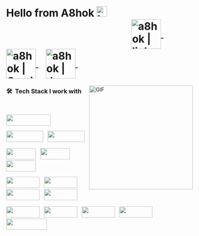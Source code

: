 <h1 align="left"> Hello from A8hok <img src="https://user-images.githubusercontent.com/1303154/88677602-1635ba80-d120-11ea-84d8-d263ba5fc3c0.gif" width="28px" alt="hi">&nbsp;&nbsp;&nbsp;&nbsp;&nbsp;&nbsp;&nbsp;&nbsp;&nbsp;&nbsp;&nbsp;&nbsp;&nbsp;&nbsp;&nbsp;&nbsp;&nbsp;&nbsp;&nbsp;&nbsp;&nbsp;&nbsp;&nbsp;&nbsp;&nbsp;&nbsp;&nbsp;&nbsp;&nbsp;&nbsp;&nbsp;&nbsp;&nbsp;&nbsp;&nbsp;&nbsp;&nbsp;&nbsp;&nbsp;&nbsp;&nbsp;&nbsp;&nbsp;&nbsp;&nbsp;&nbsp;&nbsp;&nbsp;&nbsp;&nbsp;

<a href="https://www.linkedin.com/in/a8hok/" target="_blank">
  <img align="center" alt="a8hok | linkedin" src="https://user-images.githubusercontent.com/22448559/137614008-18f96cfd-b2c4-4066-9991-f605c978f9d9.png" width="80"/>
</a> &nbsp;&nbsp;
<a href="mailto:a8hokkumar@gmail.com">
  <img align="center" alt="a8hok | Gmail" width="80px" src="https://user-images.githubusercontent.com/22448559/137614003-749c6718-b38d-4d6f-9cb2-b01a1781b144.png" />
</a> &nbsp;&nbsp;
<a href="https://dev.to/a8hok" target="_blank">
    <img align="center" alt="a8hok | dev" src="https://user-images.githubusercontent.com/22448559/137614000-07f740bc-3723-497b-bb5e-54185478c892.png" width="80" />
</a> &nbsp;&nbsp;

</h1>

<img align="right" alt="GIF" src="https://user-images.githubusercontent.com/22448559/137613385-2ebbef8f-ca0a-4781-b0c1-a2ba145d8194.gif" height="280" />

### 🛠 &nbsp;Tech Stack I work with

<br>

<p  align="left">

<img src="https://img.shields.io/badge/javascript%20-%23323330.svg?&style=for-the-badge&logo=javascript&logoColor=%23F7DF1E" width="120" height="30"/>
  </p>
  
<p  align="left">

<img src="https://img.shields.io/badge/React-20232A?style=for-the-badge&logo=react&logoColor=61DAFB" width="100" height="30"/>  
  &nbsp;
<img src="https://img.shields.io/badge/-Node.js-05122A?style=flat&logo=node.js" width="100" height="30"/>
  </p>
  
  <p  align="left">

  
<img src="https://user-images.githubusercontent.com/22448559/137614725-a729244a-bc72-4820-b1c5-3aee6c4cf5c3.png" width="80" height="30"/>
  &nbsp;
<img src="https://user-images.githubusercontent.com/22448559/137614989-f740ccc8-83cb-453a-8e28-ac07da187920.png" width="80" height="30"/>
  &nbsp;
<img src="https://user-images.githubusercontent.com/22448559/137614991-a8c62984-33fa-4342-bfb0-72c68672433b.png" width="80" height="30"/>  
 </p>
 
 <p  align="left">

  
<img src="https://user-images.githubusercontent.com/22448559/137615247-3e8ae08b-8309-404c-a97d-a74d7d572290.png" width="90" height="30">
  &nbsp;

<img src="https://user-images.githubusercontent.com/22448559/137615245-054d7e27-433a-49d9-b159-cc3b9ad24627.jpeg" width="90" height="30">
&nbsp;
  
  <img src="https://user-images.githubusercontent.com/22448559/137615248-f34c1898-b477-41c1-a993-3df8a550c38e.png" width="90" height="30">
&nbsp;
  
<img src="https://user-images.githubusercontent.com/22448559/137615983-3043c784-bc74-43cf-82eb-0aa5ac2f3e1d.jpeg" width="90" height="30">
</p>
<p align="left">

<img src="https://img.shields.io/badge/Python-3776AB?style=for-the-badge&logo=python&logoColor=white" width="90" height="30">
&nbsp;
  <img src="https://img.shields.io/badge/-Flask-05122A?style=flat&logo=flask" width="90" height="30">
&nbsp;
    <img src="https://img.shields.io/badge/-Django-05122A?style=flat&logo=django&logoColor=092E20" width="90" height="30">
&nbsp;
    <img src="https://user-images.githubusercontent.com/22448559/137615981-be5a8b84-19b2-4b1e-ae97-3b273b594c4c.jpeg" width="90" height="30">
&nbsp;
  
  <img src="http://img.shields.io/badge/-VS%20Code-000000?style=for-the-badge&logo=Visual-studio-code&logoColor=blue" width="110" height="30">

</p>
<br>
